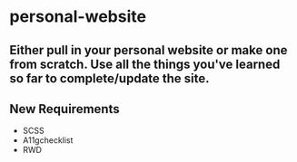 # personal-website

## Either pull in your personal website or make one from scratch.  Use all the things you've learned so far to complete/update the site.

## New Requirements

- SCSS
- A11gchecklist
- RWD
